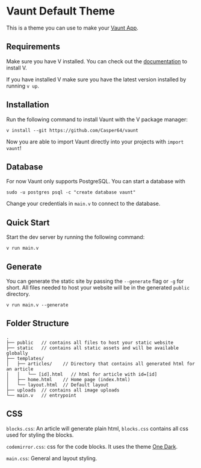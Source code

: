 # Vaunt Default Theme

This is a theme you can use to make your [Vaunt App](https://github.com/Casper64/vaunt).

## Requirements
Make sure you have V installed. You can check out the 
[documentation](https://github.com/vlang/v/#installing-v-from-source) to install V.

If you have installed V make sure you have the latest version installed by running `v up`.

## Installation
Run the following command to install Vaunt with the V package manager:
```
v install --git https://github.com/Casper64/vaunt
```

Now you are able to import Vaunt directly into your projects with `import vaunt`!

## Database
For now Vaunt only supports PostgreSQL. You can start a database with 
```
sudo -u postgres psql -c "create database vaunt"
```

Change your credentials in `main.v` to connect to the database.

## Quick Start
Start the dev server by running the following command:
```
v run main.v
```

## Generate
You can generate the static site by passing the `--generate` flag or `-g` for short.
All files needed to host your website will be in the generated `public` directory.
```
v run main.v --generate
``` 

## Folder Structure
```tree
.
├── public   // contains all files to host your static website
├── static   // contains all static assets and will be available globally
├── templates/
│   ├── articles/    // Directory that contains all generated html for an article
│   │   └── [id].html   // html for article with id=[id]
│   ├── home.html    // Home page (index.html)
│   └── layout.html  // Default layout
├── uploads  // contains all image uploads
└── main.v   // entrypoint
```

## CSS
`blocks.css`: An article will generate plain html, `blocks.css` contains all 
css used for styling the blocks.

`codemirror.css`: css for the code blocks. It uses the theme
[One Dark](https://github.com/codemirror/theme-one-dark).

`main.css`: General and layout styling.
